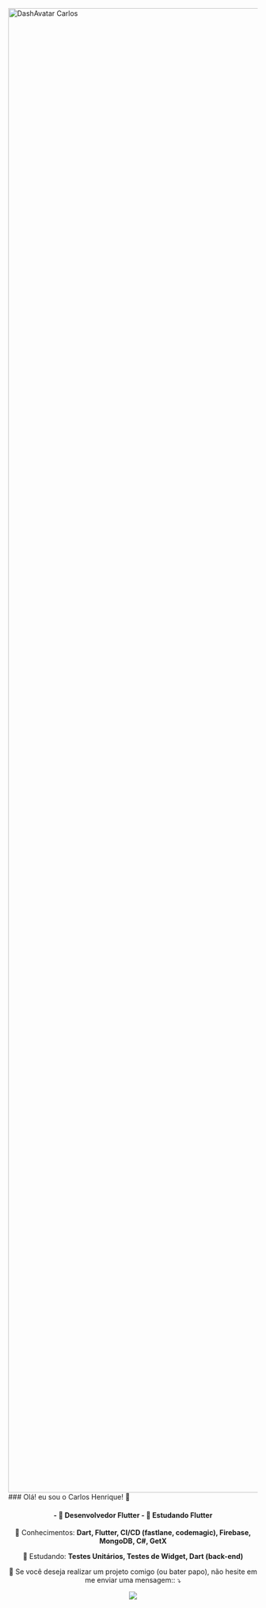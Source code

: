 <img src="images/plano_de_fundo_pixel.gif" min-width="3000px" max-width="3000px" width="3000px" align="center" alt="DashAvatar Carlos">
### Olá! eu sou o Carlos Henrique! 👋
<h4 align="center"> 
  - 🔭 Desenvolvedor <strong>Flutter</strong>
  - 🌱 Estudando <strong>Flutter</strong>
</h4>

<p align="center">
  🦄 Conhecimentos: <strong>Dart, Flutter, CI/CD (fastlane, codemagic), Firebase, MongoDB, C#, GetX</strong>
</p>

<p align="center">
  🌱 Estudando: <strong>Testes Unitários, Testes de Widget, Dart (back-end)</strong>
</p>

<p align="center">
  💌 Se você deseja realizar um projeto comigo (ou bater papo), não hesite em me enviar uma mensagem:: ⤵️
</p>

<p align="center">  
  <a href="https://www.linkedin.com/in/carloshenriquetarabal/" alt="Linkedin">
  <img src="https://img.shields.io/badge/-Linkedin-0e76a8?style=for-the-badge&logo=Linkedin&logoColor=white&link=https://www.linkedin.com/in/carloshenriquetarabal/" /></a>
</p>  
